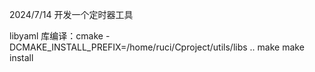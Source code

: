 2024/7/14 开发一个定时器工具


libyaml 库编译：cmake -DCMAKE_INSTALL_PREFIX=/home/ruci/Cproject/utils/libs .. 
make
make install